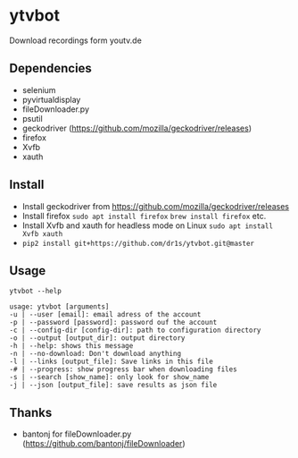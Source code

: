 # ytvbot
Download recordings form youtv.de

## Dependencies
* selenium
* pyvirtualdisplay
* fileDownloader.py
* psutil
* geckodriver (https://github.com/mozilla/geckodriver/releases)
* firefox
* Xvfb
* xauth

## Install
* Install geckodriver from https://github.com/mozilla/geckodriver/releases
* Install firefox
    `sudo apt install firefox`
    `brew install firefox`
    etc.
* Install Xvfb and xauth for headless mode on Linux
    `sudo apt install Xvfb xauth`
* `pip2 install git+https://github.com/dr1s/ytvbot.git@master`

## Usage
    ytvbot --help

    usage: ytvbot [arguments]
    -u | --user [email]: email adress of the account
    -p | --password [password]: password ouf the account
    -c | --config-dir [config-dir]: path to configuration directory
    -o | --output [output_dir]: output directory
    -h | --help: shows this message
    -n | --no-download: Don't download anything
    -l | --links [output_file]: Save links in this file
    -# | --progress: show progress bar when downloading files
    -s | --search [show_name]: only look for show_name
    -j | --json [output_file]: save results as json file


## Thanks

* bantonj for fileDownloader.py (https://github.com/bantonj/fileDownloader)
